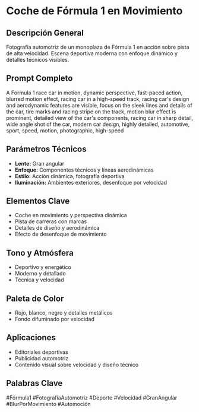 # Coche de Fórmula 1 en Movimiento

## Descripción General
Fotografía automotriz de un monoplaza de Fórmula 1 en acción sobre pista de alta velocidad. Escena deportiva moderna con enfoque dinámico y detalles técnicos visibles.

## Prompt Completo
A Formula 1 race car in motion, dynamic perspective, fast-paced action, blurred motion effect, racing car in a high-speed track, racing car's design and aerodynamic features are visible, focus on the sleek lines and details of the car, tire marks and racing stripe on the track, motion blur effect is prominent, detailed view of the car's components, racing car in sharp detail, wide angle shot of the car, modern car design, highly detailed, automotive, sport, speed, motion, photographic, high-speed

## Parámetros Técnicos
- **Lente:** Gran angular
- **Enfoque:** Componentes técnicos y líneas aerodinámicas
- **Estilo:** Acción dinámica, fotografía deportiva
- **Iluminación:** Ambientes exteriores, desenfoque por velocidad

## Elementos Clave
- Coche en movimiento y perspectiva dinámica
- Pista de carreras con marcas
- Detalles de diseño y aerodinámica
- Efecto de desenfoque de movimiento

## Tono y Atmósfera
- Deportivo y energético
- Moderno y detallado
- Técnica y velocidad

## Paleta de Color
- Rojo, blanco, negro y detalles metálicos
- Fondo difuminado por velocidad

## Aplicaciones
- Editoriales deportivas
- Publicidad automotriz
- Contenido visual sobre velocidad y diseño técnico

## Palabras Clave
#Fórmula1 #FotografíaAutomotriz #Deporte #Velocidad #GranAngular #BlurPorMovimiento #Automoción
